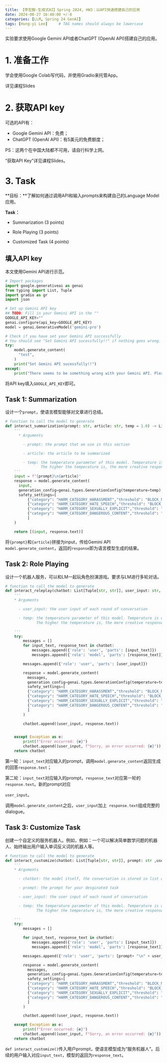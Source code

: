 ```yaml
---
title: 【李宏毅-生成式AI】Spring 2024, HW3：以API快速搭建自己的应用
date: 2024-08-27 16:40:00 +/-8
categories: [LLM, Spring 24 GenAI]
tags: [Hung-yi Lee]     # TAG names should always be lowercase
---
```


实验要求使用Google Gemini API或者ChatGPT (OpenAI API)搭建自己的应用。

# 1. 准备工作

学会使用Google Colab写代码，并使用Gradio来托管App。

详见课程Slides

# 2. 获取API key

可选的API有：

- Google Gemini API：免费；
- ChatGPT (OpenAI API)：有5美元的免费额度；

PS：这两个在中国大陆都不可用，请自行科学上网。

“获取API Key”详见课程Slides。

# 3. Task

**目标：**了解如何通过调用API和输入prompts来构建自己的Language Model应用。

**Task：**

- Summarization (3 points)

- Role Playing (3 points)

- Customized Task (4 points)

## 填入API key

 本文使用Gemini API进行示范。

```python
# Import packages
import google.generativeai as genai
from typing import List, Tuple
import gradio as gr
import json

# Set up Gemini API key
## TODO: Fill in your Gemini API in the ""
GOOGLE_API_KEY=""
genai.configure(api_key=GOOGLE_API_KEY)
model = genai.GenerativeModel('gemini-pro')

# Check if you have set your Gemini API successfully
# You should see "Set Gemini API sucessfully!!" if nothing goes wrong.
try:
    model.generate_content(
      "test",
    )
    print("Set Gemini API sucessfully!!")
except:
    print("There seems to be something wrong with your Gemini API. Please follow our demonstration in the slide to get a correct one.")
```

将API key填入`GOOGLE_API_KEY`即可。

##  Task 1: Summarization

设计一个`prompt`，使语言模型能够对文章进行总结。

```python
# function to call the model to generate
def interact_summarization(prompt: str, article: str, temp = 1.0) -> List[Tuple[str, str]]:
    '''
      * Arguments

        - prompt: the prompt that we use in this section

        - article: the article to be summarized

        - temp: the temperature parameter of this model. Temperature is used to control the output of the chatbot.
                The higher the temperature is, the more creative response you will get.
    '''
    input = f"{prompt}\n{article}"
    response = model.generate_content(
      input,
      generation_config=genai.types.GenerationConfig(temperature=temp),
      safety_settings=[
          {"category": "HARM_CATEGORY_HARASSMENT","threshold": "BLOCK_NONE",},
          {"category": "HARM_CATEGORY_HATE_SPEECH","threshold": "BLOCK_NONE",},
          {"category": "HARM_CATEGORY_SEXUALLY_EXPLICIT","threshold": "BLOCK_NONE",},
          {"category": "HARM_CATEGORY_DANGEROUS_CONTENT","threshold": "BLOCK_NONE",},
          ]
    )

    return [(input, response.text)]
```

将`{prompt}`和`{article}`拼接为input，传给Gemini API `model.generate_content`，返回的`response`即为语言模型生成的结果。

## Task 2: Role Playing

设计一个机器人服务，可以和LM一起玩角色扮演游戏。要求与LM进行多轮对话。

```python
# function to call the model to generate
def interact_roleplay(chatbot: List[Tuple[str, str]], user_input: str, temp=1.0) -> List[Tuple[str, str]]:
    '''
    * Arguments

      - user_input: the user input of each round of conversation

      - temp: the temperature parameter of this model. Temperature is used to control the output of the chatbot.
              The higher the temperature is, the more creative response you will get.

    '''
    try:
        messages = []
        for input_text, response_text in chatbot:
            messages.append({'role': 'user', 'parts': [input_text]})
            messages.append({'role': 'model', 'parts': [response_text]})

        messages.append({'role': 'user', 'parts': [user_input]})

        response = model.generate_content(
          messages,
          generation_config=genai.types.GenerationConfig(temperature=temp),
          safety_settings=[
          {"category": "HARM_CATEGORY_HARASSMENT","threshold": "BLOCK_NONE",},
          {"category": "HARM_CATEGORY_HATE_SPEECH","threshold": "BLOCK_NONE",},
          {"category": "HARM_CATEGORY_SEXUALLY_EXPLICIT","threshold": "BLOCK_NONE",},
          {"category": "HARM_CATEGORY_DANGEROUS_CONTENT","threshold": "BLOCK_NONE",},
          ]
        )

        chatbot.append((user_input, response.text))


    except Exception as e:
        print(f"Error occurred: {e}")
        chatbot.append((user_input, f"Sorry, an error occurred: {e}"))
    return chatbot

```

第一轮：`input_text`对应输入的prompt，调用`model.generate_content`返回生成的回答`response.text`；

第二轮：`input_text`对应输入的prompt，`response_text`对应第一轮的`response.text`。新的prompt对应

`user_input`。

调用`model.generate_content`之后，`user_input`加上` response.text`组成完整的dialogue。

##  Task 3: Customize Task

创建一个自定义的服务机器人。例如，例如：一个可以解决简单数学问题的机器人、始终输出用户输入单词反义词的机器人等。

```python
# function to call the model to generate
def interact_customize(chatbot: List[Tuple[str, str]], prompt: str ,user_input: str, temp = 1.0) -> List[Tuple[str, str]]:
    '''
    * Arguments

      - chatbot: the model itself, the conversation is stored in list of tuples

      - prompt: the prompt for your desginated task

      - user_input: the user input of each round of conversation

      - temp: the temperature parameter of this model. Temperature is used to control the output of the chatbot.
              The higher the temperature is, the more creative response you will get.

    '''
    try:
        messages = []

        for input_text, response_text in chatbot:
            messages.append({'role': 'user', 'parts': [input_text]})
            messages.append({'role': 'model', 'parts': [response_text]})

        messages.append({'role': 'user', 'parts': [prompt+ "\n" + user_input]})

        response = model.generate_content(
          messages,
          generation_config=genai.types.GenerationConfig(temperature=temp),
          safety_settings=[
          {"category": "HARM_CATEGORY_HARASSMENT","threshold": "BLOCK_NONE",},
          {"category": "HARM_CATEGORY_HATE_SPEECH","threshold": "BLOCK_NONE",},
          {"category": "HARM_CATEGORY_SEXUALLY_EXPLICIT","threshold": "BLOCK_NONE",},
          {"category": "HARM_CATEGORY_DANGEROUS_CONTENT","threshold": "BLOCK_NONE",},
          ]
        )

        chatbot.append((user_input, response.text))

    except Exception as e:
        print(f"Error occurred: {e}")
        chatbot.append((user_input, f"Sorry, an error occurred: {e}"))
    return chatbot
```

`def interact_customize()`传入用户prompt，使语言模型成为“服务机器人”。后续的用户输入对应`input_text`，模型的返回为`response_text`。

